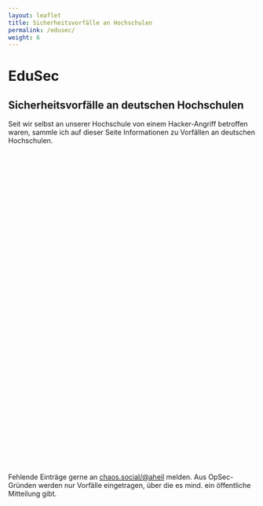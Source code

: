 ```yaml
---
layout: leaflet
title: Sicherheitsvorfälle an Hochschulen
permalink: /edusec/
weight: 6
---
```


# EduSec

## Sicherheitsvorfälle an deutschen Hochschulen

Seit wir selbst an unserer Hochschule von einem Hacker-Angriff betroffen waren, sammle ich auf dieser Seite Informationen zu Vorfällen an deutschen Hochschulen. 

 <div id="map" style="height: 640px;" ></div>

Fehlende Einträge gerne an [chaos.social/@aheil](https://chaos.social/@aheil) melden. Aus OpSec-Gründen werden nur Vorfälle eingetragen, über die es mind. ein öffentliche Mitteilung gibt.

 <script>

var _year2018Opacity = 0.4;
var _year2019Opacity = 0.4;
var _year2022Opacity = 0.5;
var _year2021Opacity = 0.5;
var _year2022Opacity = 0.7;
var _year2023Opacity = 1.0;

var map = L.map('map').setView([51.00, 10.00], 6);

L.tileLayer('https://tile.openstreetmap.org/{z}/{x}/{y}.png', {
    maxZoom: 19,
    attribution: '&copy; <a href="http://www.openstreetmap.org/copyright">OpenStreetMap</a>'
}).addTo(map);

<!-- - Vorfälle 2018 ---> 

var marker_uniulm = L.marker([48.42663630237683, 9.954956005537442]).addTo(map);
marker_uniulm.bindPopup("<b>Universität Ulm</b><br>26.09.2019<br>https://www.uni-ulm.de/en/forschung/forschung-aktuell-details/article/hackerangriff-an-der-universitaet-offenbar-keine-daten-manipuliert-oder-missbraucht/").setOpacity(_year2018Opacity);

<!-- - Vorfälle 2019 ---> 

var marker_medhanover = L.marker([52.384706507048335, 9.804138466565322]).addTo(map);
marker_medhanover.bindPopup("<b>Medizinische Hochschule Hannover</b><br>26.09.2019<br>https://www.heise.de/newsticker/meldung/Emotet-befaellt-Medizinische-Hochschule-Hannover-4541189.html").setOpacity(_year2019Opacity);

var marker_giessen = L.marker([50.58073525472247, 8.677098435280982]).addTo(map);
marker_giessen.bindPopup("<b>Universität Gießen</b><br>09.12.2019<br>https://www.heise.de/newsticker/meldung/Uni-Giessen-offline-und-lahmgelegt-Cyber-Ermittler-eingeschaltet-4608662.html").setOpacity(_year2019Opacity);

var marker_kathfr = L.marker([48.00400789691404, 7.857480726868274]).addTo(map);
marker_kathfr.bindPopup("<b>Katholische Hochschule Freiburg</b><br>19.12.2019<br>https://www.heise.de/newsticker/meldung/Shutdown-der-IT-Infrastruktur-Malware-befaellt-Katholische-Hochschule-Freiburg-4620194.html").setOpacity(_year2019Opacity);

<!-- - Vorfälle 2021 ---> 

var marker_tuberlin = L.marker([52.51259746641021, 13.32691241005908]).addTo(map);
marker_tuberlin.bindPopup("<b>TU Berlin</b><br>21.06.2021<br>https://www.heise.de/news/Cyberangriff-TU-Berlin-rechnet-mit-monatelangen-IT-Einschraenkungen-6061688.html").setOpacity(_year2021Opacity);

<!-- - Vorfälle 2022 ---> 

var marker_neuenburg= L.marker([46.99400854661084, 6.938703098338694]).addTo(map);
marker_neuenburg.bindPopup("<b>Universität Neuenburg (Neuchâtel-Université)</b><br>18.02.2022<br>https://www.fm1today.ch/schweiz/universitaet-neuenburg-von-hackern-angegriffen-145512415").setOpacity(_year2022Opacity);

var marker_phfreiburg= L.marker([47.980912680971144, 7.892471353691278]).addTo(map);
marker_phfreiburg.bindPopup("<b>PH Freiburg</b><br>10.06.2022<br>https://www.swr.de/swraktuell/baden-wuerttemberg/suedbaden/ph-freiburg-von-cyberangriff-betroffen-100.html").setOpacity(_year2022Opacity);

var marker_fhmuenster = L.marker([51.97194944789303, 7.595442493833062]).addTo(map);
marker_fhmuenster.bindPopup("<b>Fachhochschule Münster</b><br>23.06.2022<br>https://www1.wdr.de/nachrichten/westfalen-lippe/hackerangriff-fachhochschule-muenster-fh-100.html").setOpacity(_year2022Opacity);

var marker_bergischeuni = L.marker([51.24516944577138, 7.149426966813448]).addTo(map);
marker_bergischeuni.bindPopup("<b>Bergische Universität Wuppertal</b><br>26.07.2022<br>https://www1.wdr.de/nachrichten/rheinland/hackerangriff-auf-wuppertaler-universitaet-100.html").setOpacity(_year2022Opacity);

var marker_ansbach = L.marker([49.31287462029946, 10.5672619284774]).addTo(map);
marker_ansbach.bindPopup("<b>Hochschule Ansbach</b><br>20.10.2022<br>https://www.sueddeutsche.de/bayern/hackerangriff-hochschule-ansbach-lka-cyberattacke-1.5678669").setOpacity(_year2022Opacity);

var marker_hhn = L.marker([49.12188926543984, 9.211406858124464]).addTo(map);
marker_hhn.bindPopup("<b>Hochschule Heilbronn</b><br>3.11.2022<br>https://www.swr.de/swraktuell/baden-wuerttemberg/heilbronn/cyberangriff-durch-hacker-bestaetigt-hochschule-heilbronn-100.html").setOpacity(_year2022Opacity);

var marker_due = L.marker([48.40855602073308, 9.998293112505305]).addTo(map);
marker_due.bindPopup("<b>Technische Hochschule Ulm</b><br>12.11.2022<br>https://www.augsburger-allgemeine.de/neu-ulm/ulm-cyberangriff-auf-die-hochschule-ulm-id64650131.html").setOpacity(_year2022Opacity);

var marker_due1 = L.marker([51.43337049989403, 6.802082052295569]).addTo(map);
marker_due1.bindPopup("<b>Universität Duisburg-Essen</b><br>28.11.2022<br>https://www1.wdr.de/nachrichten/ruhrgebiet/universitaet-duisburg-essen-stoerung-100.html").setOpacity(_year2022Opacity);

var marker_due2 = L.marker([51.466315380571494, 7.016386593717399]).addTo(map);
marker_due2.bindPopup("<b>Universität Duisburg-Essen</b><br>28.11.2022<br>https://www1.wdr.de/nachrichten/ruhrgebiet/universitaet-duisburg-essen-stoerung-100.html").setOpacity(_year2022Opacity);

var marker_due2 = L.marker([51.4277224735187, 6.79900813012635]).addTo(map);
marker_due2.bindPopup("<b>Universität Duisburg-Essen</b><br>28.11.2022<br>https://www.t-online.de/region/essen/id_100097744/uni-duisburg-essen-erneut-opfer-eines-hackerangriffs.html").setOpacity(_year2022Opacity);

var marker_zwickau22 = L.marker([50.713909859787854, 12.49777140782187]).addTo(map);
marker_zwickau22.bindPopup("<b>Westsächsische Hochschule Zwickau</b><br>30.12.2022<br>https://www.mdr.de/nachrichten/sachsen/chemnitz/zwickau/hackerangriff-cyberangriff-cyberattacke-westsaechsische-hochschule-100.html").setOpacity(_year2022Opacity);

<!-- - Vorfälle 2023 ---> 

var marker_hh = L.marker([53.55487009539829, 10.020802615688522]).addTo(map);
marker_hh.bindPopup("<b>Hochschule für Angewandte Wissenschaften Hamburg</b><br>05.01.2023<br>https://www.heise.de/news/Hochschule-fuer-Angewandte-Wissenschaften-Hamburg-hart-von-Cyberattacke-getroffen-7449611.html");

var marker_uniinsbruck23 = L.marker([47.263601750201886, 11.383864972893273]).addTo(map);
marker_uniinsbruck23.bindPopup("<b>Universität Innsbruck</b><br>16.01.2023<br>https://www.derstandard.de/story/2000142607899/cyberangriff-auf-it-der-universitaet-innsbruck");

var marker_tufreiberg23 = L.marker([50.91832830564631, 13.340937204373903]).addTo(map);
marker_tufreiberg23.bindPopup("<b>TU Bergakademie Freiberg</b><br>19.01.2023<br>https://www.forschung-und-lehre.de/management/tu-freiberg-komplett-offline-5334").openPopup();

</script>

<script type="module" src="../assets/incidents.js" />



